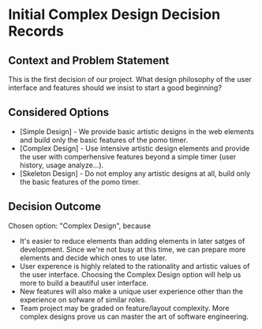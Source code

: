 # Initial Complex Design Decision Records

## Context and Problem Statement

This is the first decision of our project.
What design philosophy of the user interface and features should we insist to start a good beginning?

## Considered Options

* [Simple Design] - We provide basic artistic designs in the web elements and build only the basic features of the pomo timer.
* [Complex Design] - Use intensive artistic design elements and provide the user with comperhensive features beyond a simple timer (user history, usage analyze...).
* [Skeleton Design] - Do not employ any artistic designs at all, build only the basic features of the pomo timer.

## Decision Outcome

Chosen option: "Complex Design", because

* It's easier to reduce elements than adding elements in later satges of development. Since we're not busy at this time, we can prepare more elements and decide which ones to use later.
* User experence is highly related to the rationality and artistic values of the user interface. Choosing the Complex Design option will help us more to build a beautiful user interface.
* New features will also make a unique user experience other than the experience on sofware of similar roles.
* Team project may be graded on feature/layout complexity. More complex designs prove us can master the art of software engineering.
